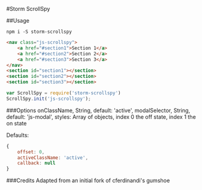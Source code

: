 #Storm ScrollSpy

##Usage
```
npm i -S storm-scrollspy
```
```html
<nav class="js-scrollspy">
    <a href="#section1">Section 1</a>
    <a href="#section2">Section 2</a>
    <a href="#section3">Section 3</a>
</nav>
<section id="section1"></section>
<section id="section2"></section>
<section id="section3"></section>
```

```javascript
var ScrollSpy = require('storm-scrollspy')
ScrollSpy.init('js-scrollspy');
```

###Options
onClassName, String, default: 'active',
modalSelector, String, default: 'js-modal',
styles: Array of objects, index 0 the off state, index 1 the on state

Defaults:

```javascript
{
	offset: 0,
	activeClassName: 'active',
	callback: null
}
```

###Credits
Adapted from an initial fork of cferdinandi's gumshoe
